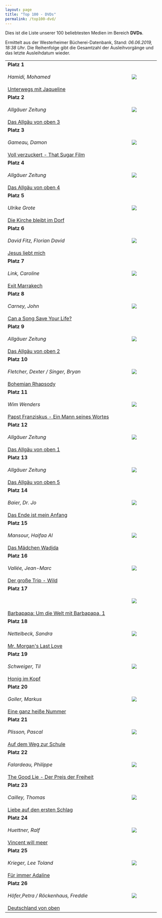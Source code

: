 ```yaml
---
layout: page
title: "Top 100 - DVDs"
permalink: /top100-dvd/
---
```

Dies ist die Liste unserer 100 beliebtesten Medien im Bereich __DVDs__. 

Ermittelt aus der Westerheimer Bücherei-Datenbank, Stand: _06.06.2019, 18:38 Uhr_. Die Reihenfolge gibt die Gesamtzahl der Ausleihvorgänge und das letzte Ausleihdatum wieder.

<table>
<tr><td width="70%"><strong>Platz 1</strong><br><br><em>Hamidi, Mohamed</em><br><br><a href="https://www.biblino.de/index.php?action=5&mnummer=12018229">Unterwegs mit Jaqueline</a></td><td><center><a href="https://www.biblino.de/index.php?action=5&mnummer=12018229"><img src="/images/mediacovers/x160/12018229.jpg" style="width: auto; height: auto;"></a></center></td></tr>
<tr><td width="70%"><strong>Platz 2</strong><br><br><em>Allgäuer Zeitung</em><br><br><a href="https://www.biblino.de/index.php?action=5&mnummer=12019008">Das Allgäu von oben 3</a></td><td><center><a href="https://www.biblino.de/index.php?action=5&mnummer=12019008"><img src="/images/mediacovers/x160/12019008.jpg" style="width: auto; height: auto;"></a></center></td></tr>
<tr><td width="70%"><strong>Platz 3</strong><br><br><em>Gameau, Damon</em><br><br><a href="https://www.biblino.de/index.php?action=5&mnummer=12016745">Voll verzuckert - That Sugar Film</a></td><td><center><a href="https://www.biblino.de/index.php?action=5&mnummer=12016745"><img src="/images/mediacovers/x160/12016745.jpg" style="width: auto; height: auto;"></a></center></td></tr>
<tr><td width="70%"><strong>Platz 4</strong><br><br><em>Allgäuer Zeitung</em><br><br><a href="https://www.biblino.de/index.php?action=5&mnummer=12019009">Das Allgäu von oben 4</a></td><td><center><a href="https://www.biblino.de/index.php?action=5&mnummer=12019009"><img src="/images/mediacovers/x160/12019009.jpg" style="width: auto; height: auto;"></a></center></td></tr>
<tr><td width="70%"><strong>Platz 5</strong><br><br><em>Ulrike Grote</em><br><br><a href="https://www.biblino.de/index.php?action=5&mnummer=12018245">Die Kirche bleibt im Dorf</a></td><td><center><a href="https://www.biblino.de/index.php?action=5&mnummer=12018245"><img src="/images/mediacovers/x160/12018245.jpg" style="width: auto; height: auto;"></a></center></td></tr>
<tr><td width="70%"><strong>Platz 6</strong><br><br><em>David Fitz, Florian David</em><br><br><a href="https://www.biblino.de/index.php?action=5&mnummer=12016750">Jesus liebt mich</a></td><td><center><a href="https://www.biblino.de/index.php?action=5&mnummer=12016750"><img src="/images/mediacovers/x160/12016750.jpg" style="width: auto; height: auto;"></a></center></td></tr>
<tr><td width="70%"><strong>Platz 7</strong><br><br><em>Link, Caroline</em><br><br><a href="https://www.biblino.de/index.php?action=5&mnummer=12016713">Exit Marrakech</a></td><td><center><a href="https://www.biblino.de/index.php?action=5&mnummer=12016713"><img src="/images/mediacovers/x160/12016713.jpg" style="width: auto; height: auto;"></a></center></td></tr>
<tr><td width="70%"><strong>Platz 8</strong><br><br><em>Carney, John</em><br><br><a href="https://www.biblino.de/index.php?action=5&mnummer=12016702">Can a Song Save Your Life?</a></td><td><center><a href="https://www.biblino.de/index.php?action=5&mnummer=12016702"><img src="/images/mediacovers/x160/12016702.jpg" style="width: auto; height: auto;"></a></center></td></tr>
<tr><td width="70%"><strong>Platz 9</strong><br><br><em>Allgäuer Zeitung</em><br><br><a href="https://www.biblino.de/index.php?action=5&mnummer=12019007">Das Allgäu von oben 2</a></td><td><center><a href="https://www.biblino.de/index.php?action=5&mnummer=12019007"><img src="/images/mediacovers/x160/12019007.jpg" style="width: auto; height: auto;"></a></center></td></tr>
<tr><td width="70%"><strong>Platz 10</strong><br><br><em>Fletcher, Dexter / Singer, Bryan</em><br><br><a href="https://www.biblino.de/index.php?action=5&mnummer=12019096">Bohemian Rhapsody</a></td><td><center><a href="https://www.biblino.de/index.php?action=5&mnummer=12019096"><img src="/images/mediacovers/x160/12019096.jpg" style="width: auto; height: auto;"></a></center></td></tr>
<tr><td width="70%"><strong>Platz 11</strong><br><br><em>Wim Wenders</em><br><br><a href="https://www.biblino.de/index.php?action=5&mnummer=12019050">Papst Franziskus - Ein Mann seines Wortes</a></td><td><center><a href="https://www.biblino.de/index.php?action=5&mnummer=12019050"><img src="/images/mediacovers/x160/12019050.jpg" style="width: auto; height: auto;"></a></center></td></tr>
<tr><td width="70%"><strong>Platz 12</strong><br><br><em>Allgäuer Zeitung</em><br><br><a href="https://www.biblino.de/index.php?action=5&mnummer=12019006">Das Allgäu von oben 1</a></td><td><center><a href="https://www.biblino.de/index.php?action=5&mnummer=12019006"><img src="/images/mediacovers/x160/12019006.jpg" style="width: auto; height: auto;"></a></center></td></tr>
<tr><td width="70%"><strong>Platz 13</strong><br><br><em>Allgäuer Zeitung</em><br><br><a href="https://www.biblino.de/index.php?action=5&mnummer=12019010">Das Allgäu von oben 5</a></td><td><center><a href="https://www.biblino.de/index.php?action=5&mnummer=12019010"><img src="/images/mediacovers/x160/12019010.jpg" style="width: auto; height: auto;"></a></center></td></tr>
<tr><td width="70%"><strong>Platz 14</strong><br><br><em>Baier, Dr. Jo</em><br><br><a href="https://www.biblino.de/index.php?action=5&mnummer=12016703">Das Ende ist mein Anfang</a></td><td><center><a href="https://www.biblino.de/index.php?action=5&mnummer=12016703"><img src="/images/mediacovers/x160/12016703.jpg" style="width: auto; height: auto;"></a></center></td></tr>
<tr><td width="70%"><strong>Platz 15</strong><br><br><em>Mansour, Haifaa Al</em><br><br><a href="https://www.biblino.de/index.php?action=5&mnummer=12016705">Das Mädchen Wadjda</a></td><td><center><a href="https://www.biblino.de/index.php?action=5&mnummer=12016705"><img src="/images/mediacovers/x160/12016705.jpg" style="width: auto; height: auto;"></a></center></td></tr>
<tr><td width="70%"><strong>Platz 16</strong><br><br><em>Vallée, Jean-Marc</em><br><br><a href="https://www.biblino.de/index.php?action=5&mnummer=12016707">Der große Trip - Wild</a></td><td><center><a href="https://www.biblino.de/index.php?action=5&mnummer=12016707"><img src="/images/mediacovers/x160/12016707.jpg" style="width: auto; height: auto;"></a></center></td></tr>
<tr><td width="70%"><strong>Platz 17</strong><br><br><em></em><br><br><a href="https://www.biblino.de/index.php?action=5&mnummer=12019005">Barbapapa: Um die Welt mit Barbapapa, 1</a></td><td><center><a href="https://www.biblino.de/index.php?action=5&mnummer=12019005"><img src="/images/mediacovers/x160/12019005.jpg" style="width: auto; height: auto;"></a></center></td></tr>
<tr><td width="70%"><strong>Platz 18</strong><br><br><em>Nettelbeck, Sandra</em><br><br><a href="https://www.biblino.de/index.php?action=5&mnummer=12016726">Mr. Morgan's Last Love</a></td><td><center><a href="https://www.biblino.de/index.php?action=5&mnummer=12016726"><img src="/images/mediacovers/x160/12016726.jpg" style="width: auto; height: auto;"></a></center></td></tr>
<tr><td width="70%"><strong>Platz 19</strong><br><br><em>Schweiger, Til</em><br><br><a href="https://www.biblino.de/index.php?action=5&mnummer=12016718">Honig im Kopf</a></td><td><center><a href="https://www.biblino.de/index.php?action=5&mnummer=12016718"><img src="/images/mediacovers/x160/12016718.jpg" style="width: auto; height: auto;"></a></center></td></tr>
<tr><td width="70%"><strong>Platz 20</strong><br><br><em>Goller, Markus</em><br><br><a href="https://www.biblino.de/index.php?action=5&mnummer=12016712">Eine ganz heiße Nummer</a></td><td><center><a href="https://www.biblino.de/index.php?action=5&mnummer=12016712"><img src="/images/mediacovers/x160/12016712.jpg" style="width: auto; height: auto;"></a></center></td></tr>
<tr><td width="70%"><strong>Platz 21</strong><br><br><em>Plisson, Pascal</em><br><br><a href="https://www.biblino.de/index.php?action=5&mnummer=12016738">Auf dem Weg zur Schule</a></td><td><center><a href="https://www.biblino.de/index.php?action=5&mnummer=12016738"><img src="/images/mediacovers/x160/12016738.jpg" style="width: auto; height: auto;"></a></center></td></tr>
<tr><td width="70%"><strong>Platz 22</strong><br><br><em>Falardeau, Philippe</em><br><br><a href="https://www.biblino.de/index.php?action=5&mnummer=12016732">The Good Lie - Der Preis der Freiheit</a></td><td><center><a href="https://www.biblino.de/index.php?action=5&mnummer=12016732"><img src="/images/mediacovers/x160/12016732.jpg" style="width: auto; height: auto;"></a></center></td></tr>
<tr><td width="70%"><strong>Platz 23</strong><br><br><em>Cailley, Thomas</em><br><br><a href="https://www.biblino.de/index.php?action=5&mnummer=12016722">Liebe auf den ersten Schlag</a></td><td><center><a href="https://www.biblino.de/index.php?action=5&mnummer=12016722"><img src="/images/mediacovers/x160/12016722.jpg" style="width: auto; height: auto;"></a></center></td></tr>
<tr><td width="70%"><strong>Platz 24</strong><br><br><em>Huettner, Ralf</em><br><br><a href="https://www.biblino.de/index.php?action=5&mnummer=12016735">Vincent will meer</a></td><td><center><a href="https://www.biblino.de/index.php?action=5&mnummer=12016735"><img src="/images/mediacovers/x160/12016735.jpg" style="width: auto; height: auto;"></a></center></td></tr>
<tr><td width="70%"><strong>Platz 25</strong><br><br><em>Krieger, Lee Toland</em><br><br><a href="https://www.biblino.de/index.php?action=5&mnummer=12016715">Für immer Adaline</a></td><td><center><a href="https://www.biblino.de/index.php?action=5&mnummer=12016715"><img src="/images/mediacovers/x160/12016715.jpg" style="width: auto; height: auto;"></a></center></td></tr>
<tr><td width="70%"><strong>Platz 26</strong><br><br><em>Höfer,Petra / Röckenhaus, Freddie</em><br><br><a href="https://www.biblino.de/index.php?action=5&mnummer=12016739">Deutschland von oben</a></td><td><center><a href="https://www.biblino.de/index.php?action=5&mnummer=12016739"><img src="/images/mediacovers/x160/12016739.jpg" style="width: auto; height: auto;"></a></center></td></tr>
</table>
